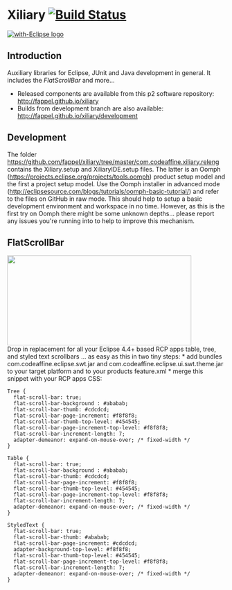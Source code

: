 Xiliary   [![Build Status](https://travis-ci.org/fappel/xiliary.svg?branch=master)](https://travis-ci.org/fappel/xiliary)
=======

<a href="http://with-eclipse.github.io/" target="_blank">
<img alt="with-Eclipse logo" src="http://with-eclipse.github.io/with-eclipse-0.jpg" />
</a>

## Introduction
Auxiliary libraries for Eclipse, JUnit and Java development in general.
It includes the *FlatScrollBar* and more...

 * Released components are available from this p2 software repository: http://fappel.github.io/xiliary
 * Builds from development branch are also available: http://fappel.github.io/xiliary/development

## Development
The folder https://github.com/fappel/xiliary/tree/master/com.codeaffine.xiliary.releng contains the Xiliary.setup and
XiliaryIDE.setup files. The latter is an Oomph (https://projects.eclipse.org/projects/tools.oomph) product setup model
and the first a project setup model. Use the Oomph installer in advanced mode (http://eclipsesource.com/blogs/tutorials/oomph-basic-tutorial/)
and refer to the files on GitHub in raw mode. This should help to setup a basic development environment and workspace
in no time. However, as this is the first try on Oomph there might be some unknown depths... please report any issues you're
running into to help to improve this mechanism. 

## FlatScrollBar
<img src="http://www.codeaffine.com/wp-content/uploads/2015/01/style-scrollbar.png" width="425" height="207"/>
<br/>
Drop in replacement for all your Eclipse 4.4+ based RCP apps table, tree, and styled text scrollbars ...
as easy as this in two tiny steps:
 * add bundles com.codeaffine.eclipse.swt.jar and com.codeaffine.eclipse.ui.swt.theme.jar to your target platform and to your products feature.xml
 * merge this snippet with your RCP apps CSS:
 
```
Tree {
  flat-scroll-bar: true;
  flat-scroll-bar-background : #ababab;
  flat-scroll-bar-thumb: #cdcdcd;
  flat-scroll-bar-page-increment: #f8f8f8;
  flat-scroll-bar-thumb-top-level: #454545;
  flat-scroll-bar-page-increment-top-level: #f8f8f8;
  flat-scroll-bar-increment-length: 7;
  adapter-demeanor: expand-on-mouse-over; /* fixed-width */
}

Table {
  flat-scroll-bar: true;
  flat-scroll-bar-background : #ababab;
  flat-scroll-bar-thumb: #cdcdcd;
  flat-scroll-bar-page-increment: #f8f8f8;
  flat-scroll-bar-thumb-top-level: #454545;
  flat-scroll-bar-page-increment-top-level: #f8f8f8;
  flat-scroll-bar-increment-length: 7;
  adapter-demeanor: expand-on-mouse-over; /* fixed-width */
}

StyledText {
  flat-scroll-bar: true;
  flat-scroll-bar-thumb: #ababab;
  flat-scroll-bar-page-increment: #cdcdcd;
  adapter-background-top-level: #f8f8f8;
  flat-scroll-bar-thumb-top-level: #454545;
  flat-scroll-bar-page-increment-top-level: #f8f8f8;
  flat-scroll-bar-increment-length: 7;
  adapter-demeanor: expand-on-mouse-over; /* fixed-width */
}
```
